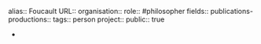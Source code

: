 alias:: Foucault
URL::
organisation::
role:: #philosopher 
fields:: 
publications-productions:: 
tags:: person
project::
public:: true

-